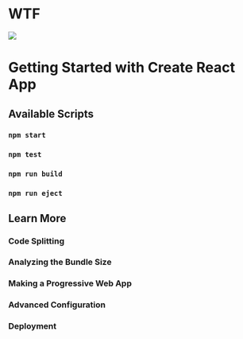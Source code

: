 <h1>WTF</h1>

<img src="https://media2.popsugar-assets.com/files/thumbor/psvNL1d4rpsXGtBHpB9wODbAM7A=/fit-in/2048xorig/filters:format(gif)/2016/04/29/909/n/1922398/8a0b7913bd7d4ec3_PlankJack.gif" />



# Getting Started with Create React App



## Available Scripts



### `npm start`



### `npm test`



### `npm run build`



### `npm run eject`


## Learn More



### Code Splitting



### Analyzing the Bundle Size



### Making a Progressive Web App



### Advanced Configuration



### Deployment



